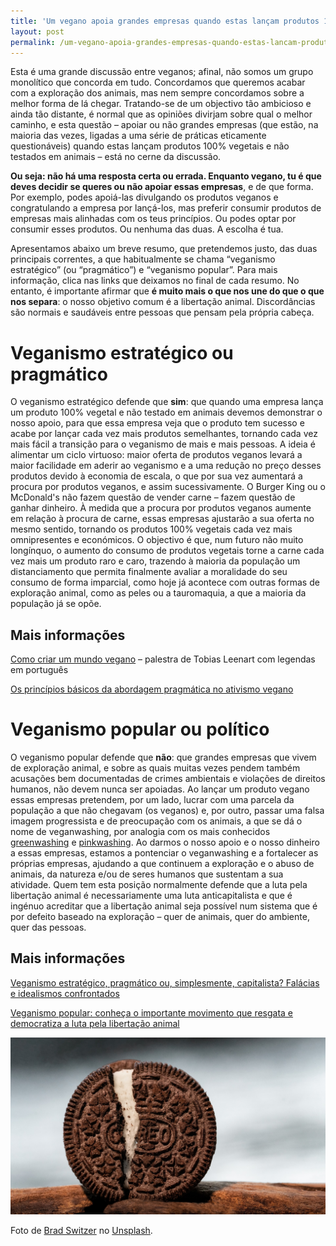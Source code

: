 ```yaml
---
title: 'Um vegano apoia grandes empresas quando estas lançam produtos 100% vegetais?'
layout: post
permalink: /um-vegano-apoia-grandes-empresas-quando-estas-lancam-produtos-100-vegetais/
---
```

Esta é uma grande discussão entre veganos; afinal, não somos um grupo monolítico que concorda em tudo. Concordamos que queremos acabar com a exploração dos animais, mas nem sempre concordamos sobre a melhor forma de lá chegar. Tratando-se de um objectivo tão ambicioso e ainda tão distante, é normal que as opiniões divirjam sobre qual o melhor caminho, e esta questão &#8211; apoiar ou não grandes empresas (que estão, na maioria das vezes, ligadas a uma série de práticas eticamente questionáveis) quando estas lançam produtos 100% vegetais e não testados em animais &#8211; está no cerne da discussão.

**Ou seja: não há uma resposta certa ou errada. Enquanto vegano, tu é que deves decidir se queres ou não apoiar essas empresas**, e de que forma. Por exemplo, podes apoiá-las divulgando os produtos veganos e congratulando a empresa por lançá-los, mas preferir consumir produtos de empresas mais alinhadas com os teus princípios. Ou podes optar por consumir esses produtos. Ou nenhuma das duas. A escolha é tua.

Apresentamos abaixo um breve resumo, que pretendemos justo, das duas principais correntes, a que habitualmente se chama &#8220;veganismo estratégico&#8221; (ou &#8220;pragmático&#8221;) e &#8220;veganismo popular&#8221;. Para mais informação, clica nas links que deixamos no final de cada resumo. No entanto, é importante afirmar que **é muito mais o que nos une do que o que nos separa**: o nosso objetivo comum é a libertação animal. Discordâncias são normais e saudáveis entre pessoas que pensam pela própria cabeça.

# Veganismo estratégico ou pragmático

O veganismo estratégico defende que **sim**: que quando uma empresa lança um produto 100% vegetal e não testado em animais devemos demonstrar o nosso apoio, para que essa empresa veja que o produto tem sucesso e acabe por lançar cada vez mais produtos semelhantes, tornando cada vez mais fácil a transição para o veganismo de mais e mais pessoas. A ideia é alimentar um ciclo virtuoso: maior oferta de produtos veganos levará a maior facilidade em aderir ao veganismo e a uma redução no preço desses produtos devido à economia de escala, o que por sua vez aumentará a procura por produtos veganos, e assim sucessivamente. O Burger King ou o McDonald's não fazem questão de vender carne &#8211; fazem questão de ganhar dinheiro. À medida que a procura por produtos veganos aumente em relação à procura de carne, essas empresas ajustarão a sua oferta no mesmo sentido, tornando os produtos 100% vegetais cada vez mais omnipresentes e económicos. O objectivo é que, num futuro não muito longínquo, o aumento do consumo de produtos vegetais torne a carne cada vez mais um produto raro e caro, trazendo à maioria da população um distanciamento que permita finalmente avaliar a moralidade do seu consumo de forma imparcial, como hoje já acontece com outras formas de exploração animal, como as peles ou a tauromaquia, a que a maioria da população já se opõe.

## Mais informações

[Como criar um mundo vegano](https://www.youtube.com/watch?v=D-3we9c6ttM) &#8211; palestra de Tobias Leenart com legendas em português

[Os princípios básicos da abordagem pragmática no ativismo vegano](https://www.veganismoestrategico.com.br/postagens/ativismo-focado-em-resultados-praticos-e-pautado-em-pesquisas-e-analises/)

# Veganismo popular ou político

O veganismo popular defende que **não**: que grandes empresas que vivem de exploração animal, e sobre as quais muitas vezes pendem também acusações bem documentadas de crimes ambientais e violações de direitos humanos, não devem nunca ser apoiadas. Ao lançar um produto vegano essas empresas pretendem, por um lado, lucrar com uma parcela da população a que não chegavam (os veganos) e, por outro, passar uma falsa imagem progressista e de preocupação com os animais, a que se dá o nome de veganwashing, por analogia com os mais conhecidos [greenwashing](https://pt.wikipedia.org/wiki/Greenwashing) e [pinkwashing](https://pt.wikipedia.org/wiki/Pinkwashing). Ao darmos o nosso apoio e o nosso dinheiro a essas empresas, estamos a pontenciar o veganwashing e a fortalecer as próprias empresas, ajudando a que continuem a exploração e o abuso de animais, da natureza e/ou de seres humanos que sustentam a sua atividade. Quem tem esta posição normalmente defende que a luta pela libertação animal é necessariamente uma luta anticapitalista e que é ingénuo acreditar que a libertação animal seja possível num sistema que é por defeito baseado na exploração &#8211; quer de animais, quer do ambiente, quer das pessoas.

## Mais informações

[Veganismo estratégico, pragmático ou, simplesmente, capitalista? Falácias e idealismos confrontados](https://www.anda.jor.br/2020/03/15/veganismo-estrategico-pragmatico-ou-simplesmente-capitalista-falacias-e-idealismos-confrontados/)

[Veganismo popular: conheça o importante movimento que resgata e democratiza a luta pela libertação animal](https://veganagente.com.br/veganismo-popular-politico/)

![Imagem de uma bolacha Oreo](/assets/images/brad-switzer-kzloZDPHzeg-unsplash.jpg "Bolacha Oreo")

<div class="img-caption">Foto de <a href="https://unsplash.com/@mintchap?utm_source=unsplash&utm_medium=referral&utm_content=creditCopyText">Brad Switzer</a> no <a href="https://unsplash.com">Unsplash</a>.</div>
